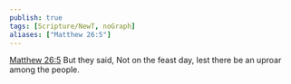 ```yaml
---
publish: true
tags: [Scripture/NewT, noGraph]
aliases: ["Matthew 26:5"]
---
```

[Matthew 26:5](https://churchofjesuschrist.org/study/scriptures/nt/matt/26?lang=eng&id=p5#p5) But they said, Not on the feast day, lest there be an uproar among the people.
